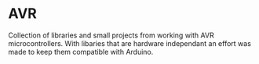 # AVR
Collection of libraries and small projects from working with AVR microcontrollers. 
With libaries that are hardware independant an effort was made to keep them compatible with Arduino.

